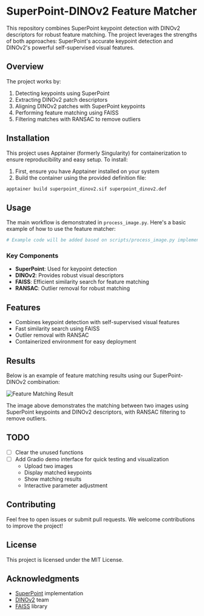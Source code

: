 # SuperPoint-DINOv2 Feature Matcher

This repository combines SuperPoint keypoint detection with DINOv2 descriptors for robust feature matching. The project leverages the strengths of both approaches: SuperPoint's accurate keypoint detection and DINOv2's powerful self-supervised visual features.

## Overview

The project works by:
1. Detecting keypoints using SuperPoint
2. Extracting DINOv2 patch descriptors
3. Aligning DINOv2 patches with SuperPoint keypoints
4. Performing feature matching using FAISS
5. Filtering matches with RANSAC to remove outliers

## Installation

This project uses Apptainer (formerly Singularity) for containerization to ensure reproducibility and easy setup. To install:

1. First, ensure you have Apptainer installed on your system
2. Build the container using the provided definition file:
```bash
apptainer build superpoint_dinov2.sif superpoint_dinov2.def
```

## Usage

The main workflow is demonstrated in `process_image.py`. Here's a basic example of how to use the feature matcher:

```python
# Example code will be added based on scripts/process_image.py implementation


```

### Key Components

- **SuperPoint**: Used for keypoint detection
- **DINOv2**: Provides robust visual descriptors
- **FAISS**: Efficient similarity search for feature matching
- **RANSAC**: Outlier removal for robust matching

## Features

- Combines keypoint detection with self-supervised visual features
- Fast similarity search using FAISS
- Outlier removal with RANSAC
- Containerized environment for easy deployment

## Results

Below is an example of feature matching results using our SuperPoint-DINOv2 combination:

![Feature Matching Result](output/matches.png)

The image above demonstrates the matching between two images using SuperPoint keypoints and DINOv2 descriptors, with RANSAC filtering to remove outliers.

## TODO
- [ ] Clear the unused functions
- [ ] Add Gradio demo interface for quick testing and visualization
  - Upload two images
  - Display matched keypoints
  - Show matching results
  - Interactive parameter adjustment

## Contributing

Feel free to open issues or submit pull requests. We welcome contributions to improve the project!

## License

This project is licensed under the MIT License.


## Acknowledgments

- [SuperPoint](https://github.com/magicleap/SuperPointPretrainedNetwork) implementation
- [DINOv2](https://github.com/facebookresearch/dinov2) team
- [FAISS](https://github.com/facebookresearch/faiss) library